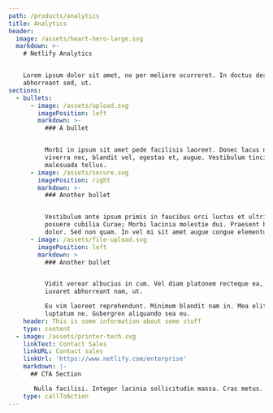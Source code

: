 ```yaml
---
path: /products/analytics
title: Analytics
header:
  image: /assets/heart-hero-large.svg
  markdown: >-
    # Netlify Analytics


    Lorem ipsum dolor sit amet, no per meliore ocurreret. In doctus deserunt
    abhorreant sed, ut.
sections:
  - bullets:
      - image: /assets/upload.svg
        imagePosition: left
        markdown: >-
          ### A bullet


          Morbi in ipsum sit amet pede facilisis laoreet. Donec lacus nunc,
          viverra nec, blandit vel, egestas et, augue. Vestibulum tincidunt
          malesuada tellus.
      - image: /assets/secure.svg
        imagePosition: right
        markdown: >-
          ### Another bullet


          Vestibulum ante ipsum primis in faucibus orci luctus et ultrices
          posuere cubilia Curae; Morbi lacinia molestie dui. Praesent blandit
          dolor. Sed non quam. In vel mi sit amet augue congue elementum.
      - image: /assets/file-upload.svg
        imagePosition: left
        markdown: >
          ### Another bullet


          Vidit verear albucius in cum. Vel diam platonem recteque ea, ei
          iuvaret abhorreant nam, ut.

          Eu vim laoreet reprehendunt. Minimum blandit nam in. Mea elitr tation
          luptatum ne. Gubergren aliquando sea eu.
    header: This is some information about some stuff
    type: content
  - image: /assets/printer-tech.svg
    linkText: Contact Sales
    linkURL: Contact sales
    linkUrl: 'https://www.netlify.com/enterprise'
    markdown: |-
      ## CTA Section

       Nulla facilisi. Integer lacinia sollicitudin massa. Cras metus. Sed aliquet risus a tortor.
    type: callToAction
---
```


